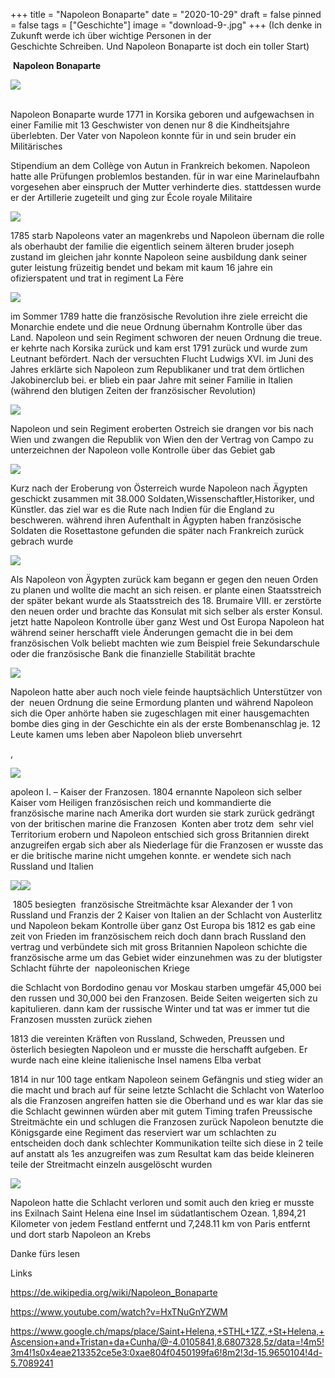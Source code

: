 +++
title = "Napoleon Bonaparte"
date = "2020-10-29"
draft = false
pinned = false
tags = ["Geschichte"]
image = "download-9-.jpg"
+++
(Ich denke in Zukunft werde ich über wichtige Personen in der Geschichte Schreiben. Und Napoleon Bonaparte ist doch ein toller Start)

    **Napoleon Bonaparte** 

[![](https://1.bp.blogspot.com/-kSNkF4s_eiA/X18aoZyYJKI/AAAAAAAAE5w/iYkcxTi0ChYO3auNleozldQ77QGTp7q_QCLcBGAsYHQ/w424-h221/download.jpg)](https://www.blogger.com/blog/post/edit/7703410114569854784/6550224318656332929?hl=en#)

\
Napoleon Bonaparte wurde 1771 in Korsika geboren und aufgewachsen in einer Familie mit 13 Geschwister von denen nur 8 die Kindheitsjahre überlebten. Der Vater von Napoleon konnte für in und sein bruder ein Militärisches 

Stipendium an dem Collège von Autun in Frankreich bekomen. Napoleon hatte alle Prüfungen problemlos bestanden. für in war eine Marinelaufbahn vorgesehen aber einspruch der Mutter verhinderte dies. stattdessen wurde er der Artillerie zugeteilt und ging zur École royale Militaire

[![](https://1.bp.blogspot.com/-8wmqhxOOEog/X4_90sxNqWI/AAAAAAAAFAc/KIb7Y1UX1nMKAuzh5zwWH5yBow752NlMQCLcBGAsYHQ/w400-h235/download.jpg)](https://www.blogger.com/blog/post/edit/7703410114569854784/6550224318656332929?hl=en#)

1785 starb Napoleons vater an magenkrebs und Napoleon übernam die rolle als oberhaubt der familie die eigentlich seinem älteren bruder joseph zustand im gleichen jahr konnte Napoleon seine ausbildung dank seiner guter leistung früzeitig bendet und bekam mit kaum 16 jahre ein ofizierspatent und trat in regiment La Fère

[![](https://1.bp.blogspot.com/-X2YBRT2hLy8/X5AGePhL3wI/AAAAAAAAFAo/eIFS-3zLRowx9ly6zV9fHkN0JbEpbAeiwCLcBGAsYHQ/s320/download%2B%25281%2529.jpg)](https://www.blogger.com/blog/post/edit/7703410114569854784/6550224318656332929?hl=en#)

im Sommer 1789 hatte die französische Revolution ihre ziele erreicht die Monarchie endete und die neue Ordnung übernahm Kontrolle über das Land. Napoleon und sein Regiment schworen der neuen Ordnung die treue. er kehrte nach Korsika zurück und kam erst 1791 zurück und wurde zum Leutnant befördert. Nach der versuchten Flucht Ludwigs XVI. im Juni des Jahres erklärte sich Napoleon zum Republikaner und trat dem örtlichen Jakobinerclub bei. er blieb ein paar Jahre mit seiner Familie in Italien (während den blutigen Zeiten der französischer Revolution)

[![](https://1.bp.blogspot.com/-I7QOpT96OPA/X5AxG7SZUzI/AAAAAAAAFA0/MTsSPzNflmIAKPCk-cfKkMjedaHhx3zCgCLcBGAsYHQ/s320/download.png)](https://www.blogger.com/blog/post/edit/7703410114569854784/6550224318656332929?hl=en#)

Napoleon und sein Regiment eroberten Ostreich sie drangen vor bis nach Wien und zwangen die Republik von Wien den der Vertrag von Campo zu unterzeichnen der Napoleon volle Kontrolle über das Gebiet gab

[![](https://1.bp.blogspot.com/-LXXF4H3e5yg/X5Azf4di9aI/AAAAAAAAFBA/gq-jebVhuRYW1-fu1zx82RzB8yAGne4UgCLcBGAsYHQ/s320/download%2B%25282%2529.jpg)](https://www.blogger.com/blog/post/edit/7703410114569854784/6550224318656332929?hl=en#)

Kurz nach der Eroberung von Österreich wurde Napoleon nach Ägypten geschickt zusammen mit 38.000 Soldaten,Wissenschaftler,Historiker, und Künstler. das ziel war es die Rute nach Indien für die England zu beschweren. während ihren Aufenthalt in Ägypten haben französische Soldaten die Rosettastone gefunden die später nach Frankreich zurück gebrach wurde

[![](https://1.bp.blogspot.com/-9R8UZSEkaUY/X5A24lvZwiI/AAAAAAAAFBM/w5-rxnBb5QYIbEIChfmTSy8wp3_hoDKxgCLcBGAsYHQ/s320/download%2B%25283%2529.jpg)](https://www.blogger.com/blog/post/edit/7703410114569854784/6550224318656332929?hl=en#)

Als Napoleon von Ägypten zurück kam begann er gegen den neuen Orden zu planen und wollte die macht an sich reisen. er plante einen Staatsstreich der später bekant wurde als Staatsstreich des 18. Brumaire VIII. er zerstörte den neuen order und brachte das Konsulat mit sich selber als erster Konsul. jetzt hatte Napoleon Kontrolle über ganz West und Ost Europa Napoleon hat während seiner herschafft viele Änderungen gemacht die in bei dem französischen Volk beliebt machten wie zum Beispiel freie Sekundarschule oder die französische Bank die finanzielle Stabilität brachte

[![](https://1.bp.blogspot.com/-C8P7mcumj6A/X5A7il3wbXI/AAAAAAAAFBY/tdfu3auIc6Y55wGg3RjK9O70VmsrL1C7ACLcBGAsYHQ/s320/download%2B%25284%2529.jpg)](https://www.blogger.com/blog/post/edit/7703410114569854784/6550224318656332929?hl=en#)

Napoleon hatte aber auch noch viele feinde hauptsächlich Unterstützer von der  neuen Ordnung die seine Ermordung planten und während Napoleon sich die Oper anhörte haben sie zugeschlagen mit einer hausgemachten bombe dies ging in der Geschichte ein als der erste Bombenanschlag je. 12 Leute kamen ums leben aber Napoleon blieb unversehrt    

,

[![](https://1.bp.blogspot.com/-sdVG9zKmRQ0/X5Ero-Ez8hI/AAAAAAAAFBk/hQzVzmtlauErBir2C2PGiX51cy06ylI6ACLcBGAsYHQ/w279-h400/download%2B%25285%2529.jpg)](https://www.blogger.com/blog/post/edit/7703410114569854784/6550224318656332929?hl=en#)

apoleon I. – Kaiser der Franzosen. 1804 ernannte Napoleon sich selber Kaiser vom Heiligen französischen reich und kommandierte die französische marine nach Amerika dort wurden sie stark zurück gedrängt von der britischen marine die Franzosen  Konten aber trotz dem  sehr viel Territorium erobern und Napoleon entschied sich gross Britannien direkt anzugreifen ergab sich aber als Niederlage für die Franzosen er wusste das er die britische marine nicht umgehen konnte. er wendete sich nach Russland und Italien

[](https://www.blogger.com/blog/post/edit/7703410114569854784/6550224318656332929?hl=en#)

[](https://www.blogger.com/blog/post/edit/7703410114569854784/6550224318656332929?hl=en#)

![](https://1.bp.blogspot.com/-n22F_NurKt0/X5E2Af4eE0I/AAAAAAAAFB0/N590mqWgMt0MC6GeDRi8dzxJWv0VEipRwCLcBGAsYHQ/s320/download%2B%25286%2529.jpg)![](https://1.bp.blogspot.com/-CL8uyeYXOMo/X5E2AdU1DwI/AAAAAAAAFBw/GymJMuqGg8odHdKXnRB_MTxwLaKdmhA-ACLcBGAsYHQ/w242-h297/download%2B%25287%2529.jpg)

 1805 besiegten  französische Streitmächte ksar Alexander der 1 von Russland und Franzis der 2 Kaiser von Italien an der Schlacht von Austerlitz und Napoleon bekam Kontrolle über ganz Ost Europa bis 1812 es gab eine zeit von Frieden im französischem reich doch dann brach Russland den vertrag und verbündete sich mit gross Britannien Napoleon schichte die französische arme um das Gebiet wider einzunehmen was zu der blutigster Schlacht führte der  napoleonischen Kriege

die Schlacht von Bordodino genau vor Moskau starben umgefär 45,000 bei den russen und 30,000 bei den Franzosen. Beide Seiten weigerten sich zu kapitulieren. dann kam der russische Winter und tat was er immer tut die Franzosen mussten zurück ziehen 

1813 die vereinten Kräften von Russland, Schweden, Preussen und österlich besiegten Napoleon und er musste die herschafft aufgeben. Er wurde nach eine kleine italienische Insel namens Elba verbat 

1814 in nur 100 tage entkam Napoleon seinem Gefängnis und stieg wider an die macht und brach auf für seine letzte Schlacht die Schlacht von Waterloo als die Franzosen angreifen hatten sie die Oberhand und es war klar das sie die Schlacht gewinnen würden aber mit gutem Timing trafen Preussische Streitmächte ein und schlugen die Franzosen zurück Napoleon benutzte die Königsgarde eine Regiment das reserviert war um schlachten zu entscheiden doch dank schlechter Kommunikation teilte sich diese in 2 teile auf anstatt als 1es anzugreifen was zum Resultat kam das beide kleineren teile der Streitmacht einzeln ausgelöscht wurden

[![](https://1.bp.blogspot.com/-yW85RzsBU78/X5FK2rE802I/AAAAAAAAFCE/H41dNbBvnlclL3lo1zAVnroDPPnIQ_QUgCLcBGAsYHQ/s320/download%2B%25288%2529.jpg)](https://www.blogger.com/blog/post/edit/7703410114569854784/6550224318656332929?hl=en#)

Napoleon hatte die Schlacht verloren und somit auch den krieg er musste ins Exilnach Saint Helena eine Insel im südatlantischem Ozean. 1,894,21 Kilometer von jedem Festland entfernt und 7,248.11 km von Paris entfernt und dort starb Napoleon an Krebs 

Danke fürs lesen 

Links

https://de.wikipedia.org/wiki/Napoleon_Bonaparte

https://www.youtube.com/watch?v=HxTNuGnYZWM

https://www.google.ch/maps/place/Saint+Helena,+STHL+1ZZ,+St+Helena,+Ascension+and+Tristan+da+Cunha/@-4.0105841,8.6807328,5z/data=!4m5!3m4!1s0x4eae213352ce5e3:0xae804f0450199fa6!8m2!3d-15.9650104!4d-5.7089241

<!--EndFragment-->